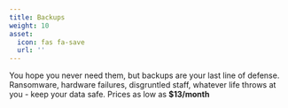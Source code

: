 ```yaml
---
title: Backups
weight: 10
asset:
  icon: fas fa-save
  url: ''
---
```

You hope you never need them, but backups are your last line of defense.
Ransomware, hardware failures, disgruntled staff, whatever life throws at you - keep your data safe. Prices as low as **$13/month**
